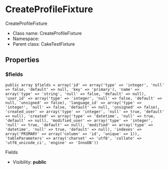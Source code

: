 CreateProfileFixture
===============

CreateProfileFixture




* Class name: CreateProfileFixture
* Namespace: 
* Parent class: CakeTestFixture





Properties
----------


### $fields

    public array $fields = array('id' => array('type' => 'integer', 'null' => false, 'default' => null, 'key' => 'primary'), 'name' => array('type' => 'string', 'null' => false, 'default' => null), 'user_id' => array('type' => 'integer', 'null' => false, 'default' => null, 'unsigned' => false), 'language_id' => array('type' => 'integer', 'null' => false, 'default' => null, 'unsigned' => false), 'created_user' => array('type' => 'integer', 'null' => true, 'default' => null), 'created' => array('type' => 'datetime', 'null' => true, 'default' => null), 'modified_user' => array('type' => 'integer', 'null' => true, 'default' => null), 'modified' => array('type' => 'datetime', 'null' => true, 'default' => null), 'indexes' => array('PRIMARY' => array('column' => 'id', 'unique' => 1)), 'tableParameters' => array('charset' => 'utf8', 'collate' => 'utf8_unicode_ci', 'engine' => 'InnoDB'))

Fields



* Visibility: **public**



